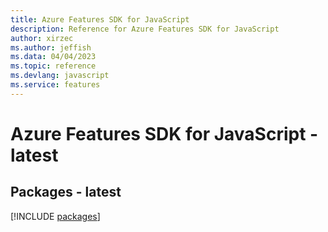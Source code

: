 ```yaml
---
title: Azure Features SDK for JavaScript
description: Reference for Azure Features SDK for JavaScript
author: xirzec
ms.author: jeffish
ms.data: 04/04/2023
ms.topic: reference
ms.devlang: javascript
ms.service: features
---
```

# Azure Features SDK for JavaScript - latest
## Packages - latest
[!INCLUDE [packages](features-index.md)]